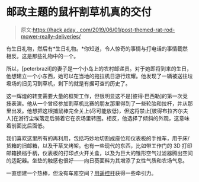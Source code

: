 # 邮政主题的鼠杆割草机真的交付

> 原文:[https://hack aday . com/2019/06/01/post-themed-rat-rod-mower-really-deliveries/](https://hackaday.com/2019/06/01/postal-themed-rat-rod-mower-really-delivers/)

有生日礼物，然后有*生日礼物。*你知道，令人惊奇的事情与打电话的事情截然相反。这是那些礼物中的一个。

所以，[peterbrazil]的妻子是一个小岛上的农村邮递员。对于她即将到来的生日，他想建立一个小东西，她可以在当地的拖拉机日游行炫耀。他发现了一辆被送往垃圾场的旧见习割草机，剩下的就是有据可查的历史了。

这一辉煌的转变需要大量的框架工作，但很明显这不是[彼得·巴西勒]的第一次竞技表演。他从一个曾经参加割草机比赛的朋友那里得到了一些轮胎和拉杆，并从那里出发。他想把这根捕鼠棒完全关上(尽可能放低)，但这将禁止[彼得布拉齐尔夫人]在游行尘埃落定后骑着它在农场里转圈。相反，他选择了倾斜的外观，这意味着前面比后面低。

我们喜欢这里所有的再利用，包括巧妙地切割成座位和仪表板的手推车，用于床/货箱的旧邮箱，以及干草叉烤架。也有一些现代的东西，比如带工作门的 3D 打印邮箱换档手柄，仪表板的打印点火开关盒，以及为巨大的锥形空气过滤器腾出空间的适配器。坐垫的触感也很好——向日葵面料为其增添了女性气质和农场气息。

一直想建一个热棒，但没有车库空间？[用遥控杆](https://hackaday.com/2016/07/04/rc-hot-rod-built-completely-from-scratch/)获得一些牵引力。